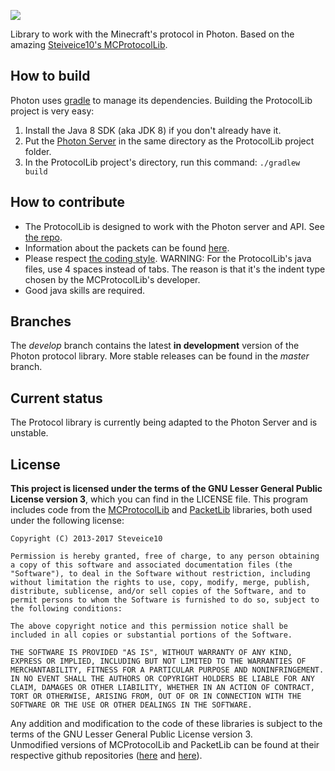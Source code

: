 [![](https://img.shields.io/badge/discord-join%20chat!-7289DA.svg)](https://discord.gg/vWYembz)

Library to work with the Minecraft's protocol in Photon. Based on the amazing [Steiveice10's MCProtocolLib](https://github.com/Steveice10/MCProtocolLib).

## How to build
Photon uses [gradle](http://gradle.org) to manage its dependencies. Building the ProtocolLib project is very easy:

1. Install the Java 8 SDK (aka JDK 8) if you don't already have it.
2. Put the [Photon Server](https://github.com/mcphoton/Photon-Server) in the same directory as the ProtocolLib project folder.
3. In the ProtocolLib project's directory, run this command: `./gradlew build`

## How to contribute
* The ProtocolLib is designed to work with the Photon server and API. See [the repo](https://github.com/mcphoton/Photon-Server).
* Information about the packets can be found [here](http://wiki.vg/Protocol).
* Please respect [the coding style](https://github.com/mcphoton/Photon-Server/blob/develop/Coding%20Style.md). WARNING: For the ProtocolLib's java files, use 4 spaces instead of tabs. The reason is that it's the indent type chosen by the MCProtocolLib's developer.
* Good java skills are required.

## Branches
The *develop* branch contains the latest **in development** version of the Photon protocol library. More stable releases can be found in the *master* branch.

## Current status
The Protocol library is currently being adapted to the Photon Server and is unstable.

## License
**This project is licensed under the terms of the GNU Lesser General Public License version 3**, which you can find in the LICENSE file.
This program includes code from the [MCProtocolLib](https://github.com/Steveice10/MCProtocolLib) and [PacketLib](https://github.com/Steveice10/PacketLib) libraries, both used under the following license:
```
Copyright (C) 2013-2017 Steveice10

Permission is hereby granted, free of charge, to any person obtaining a copy of this software and associated documentation files (the "Software"), to deal in the Software without restriction, including without limitation the rights to use, copy, modify, merge, publish, distribute, sublicense, and/or sell copies of the Software, and to permit persons to whom the Software is furnished to do so, subject to the following conditions:

The above copyright notice and this permission notice shall be included in all copies or substantial portions of the Software.

THE SOFTWARE IS PROVIDED "AS IS", WITHOUT WARRANTY OF ANY KIND, EXPRESS OR IMPLIED, INCLUDING BUT NOT LIMITED TO THE WARRANTIES OF MERCHANTABILITY, FITNESS FOR A PARTICULAR PURPOSE AND NONINFRINGEMENT. IN NO EVENT SHALL THE AUTHORS OR COPYRIGHT HOLDERS BE LIABLE FOR ANY CLAIM, DAMAGES OR OTHER LIABILITY, WHETHER IN AN ACTION OF CONTRACT, TORT OR OTHERWISE, ARISING FROM, OUT OF OR IN CONNECTION WITH THE SOFTWARE OR THE USE OR OTHER DEALINGS IN THE SOFTWARE.
```
Any addition and modification to the code of these libraries is subject to the terms of the GNU Lesser General Public License version 3.  
Unmodified versions of MCProtocolLib and PacketLib can be found at their respective github repositories ([here](https://github.com/Steveice10/MCProtocolLib) and [here](https://github.com/Steveice10/PacketLib)).
